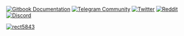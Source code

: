 [![Gitbook Documentation](https://img.shields.io/badge/GitBook-Documentation-f37f40?style=plastic&logo=gitbook&logoColor=white&style=flat)](https://docs.ergo.services)
[![Telegram Community](https://img.shields.io/badge/Telegram-ergo__services-229ed9?style=flat&logo=telegram&logoColor=white)](https://t.me/ergo_services)
[![Twitter](https://img.shields.io/badge/twitter-ergo__services-00acee?style=flat&logo=x&logoColor=white)](https://x.com/ergo_services)
[![Reddit](https://img.shields.io/badge/Reddit-r/ergo__services-ff4500?style=plastic&logo=reddit&logoColor=white&style=flat)](https://reddit.com/r/ergo_services)
[![Discord](https://img.shields.io/badge/Discord-ergo__services-7289da?style=plastic&logo=discord&logoColor=white&style=flat)](https://discord.gg/xHEa7KzX)

[![rect5843](https://user-images.githubusercontent.com/118860/209967164-ed3288b3-2582-4e83-a9b2-4e862f3499a5.png)](https://blog.ergo.services/cloud-overlay-network-3a133d47efe5)
